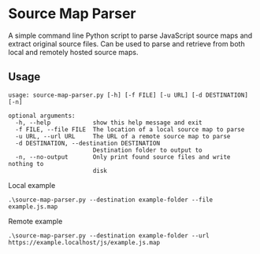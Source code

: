 # Source Map Parser

A simple command line Python script to parse JavaScript source maps and extract original source files. Can be used to parse and retrieve from both local and remotely hosted source maps.

## **Usage**

```shell
usage: source-map-parser.py [-h] [-f FILE] [-u URL] [-d DESTINATION] [-n]

optional arguments:
  -h, --help            show this help message and exit
  -f FILE, --file FILE  The location of a local source map to parse
  -u URL, --url URL     The URL of a remote source map to parse
  -d DESTINATION, --destination DESTINATION
                        Destination folder to output to
  -n, --no-output       Only print found source files and write nothing to
                        disk
```

Local example

```
.\source-map-parser.py --destination example-folder --file example.js.map
```

Remote example

```
.\source-map-parser.py --destination example-folder --url https://example.localhost/js/example.js.map
```
